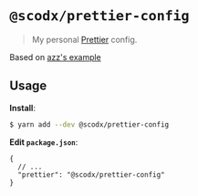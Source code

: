 # `@scodx/prettier-config`

> My personal [Prettier](https://prettier.io) config.

Based on [azz's example](https://github.com/azz/prettier-config)

## Usage

**Install**:

```bash
$ yarn add --dev @scodx/prettier-config
```

**Edit `package.json`**:

```jsonc
{
  // ...
  "prettier": "@scodx/prettier-config"
}
```
